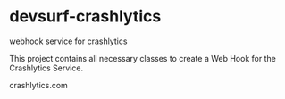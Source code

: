 devsurf-crashlytics
===================

webhook service for crashlytics


This project contains all necessary classes to create a Web Hook for the Crashlytics Service.

crashlytics.com
